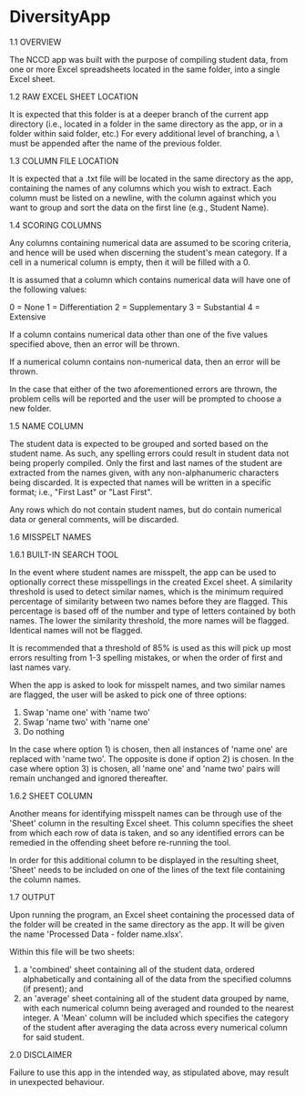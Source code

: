 # DiversityApp
1.1 OVERVIEW

The NCCD app was built with the purpose of compiling student data, from one or more Excel spreadsheets located in the same folder, into a
single Excel sheet.

1.2 RAW EXCEL SHEET LOCATION

It is expected that this folder is at a deeper branch of the current app directory (i.e., located in a folder in the same directory
as the app, or in a folder within said folder, etc.) For every additional level of branching, a \\ must be appended after the name of 
the previous folder.

1.3 COLUMN FILE LOCATION

It is expected that a .txt file will be located in the same directory as the app, containing the names of any columns which you wish to extract.
Each column must be listed on a newline, with the column against which you want to group and sort the data on the first line (e.g., Student Name).

1.4 SCORING COLUMNS

Any columns containing numerical data are assumed to be scoring criteria, and hence will be used when discerning the student's mean category.
If a cell in a numerical column is empty, then it will be filled with a 0.

It is assumed that a column which contains numerical data will have one of the following values:

0 = None
1 = Differentiation
2 = Supplementary
3 = Substantial
4 = Extensive

If a column contains numerical data other than one of the five values specified above, then an error will be thrown.

If a numerical column contains non-numerical data, then an error will be thrown.

In the case that either of the two aforementioned errors are thrown, the problem cells will be reported and the user will be prompted to choose
a new folder. 

1.5 NAME COLUMN

The student data is expected to be grouped and sorted based on the student name. As such, any spelling errors could result in student data not being
properly compiled. Only the first and last names of the student are extracted from the names given, with any non-alphanumeric characters being discarded.
It is expected that names will be written in a specific format; i.e., "First Last" or "Last First".

Any rows which do not contain student names, but do contain numerical data or general comments, will be discarded.

1.6 MISSPELT NAMES

1.6.1 BUILT-IN SEARCH TOOL

In the event where student names are misspelt, the app can be used to optionally correct these misspellings in the created Excel sheet.
A similarity threshold is used to detect similar names, which is the minimum required percentage of similarity between two names before they are flagged.
This percentage is based off of the number and type of letters contained by both names. The lower the similarity threshold, the more names will be flagged.
Identical names will not be flagged.

It is recommended that a threshold of 85% is used as this will pick up most errors resulting from 1-3 spelling mistakes, or when the order of
first and last names vary.

When the app is asked to look for misspelt names, and two similar names are flagged, the user will be asked to pick one of three options:

1) Swap 'name one' with 'name two'
2) Swap 'name two' with 'name one'
3) Do nothing

In the case where option 1) is chosen, then all instances of 'name one' are replaced with 'name two'. The opposite is done if option 2) is chosen.
In the case where option 3) is chosen, all 'name one' and 'name two' pairs will remain unchanged and ignored thereafter.

1.6.2 SHEET COLUMN

Another means for identifying misspelt names can be through use of the 'Sheet' column in the resulting Excel sheet.
This column specifies the sheet from which each row of data is taken, and so any identified errors can be remedied in the offending sheet before
re-running the tool.

In order for this additional column to be displayed in the resulting sheet, 'Sheet' needs to be included on one of the lines of the text file containing
the column names.

1.7 OUTPUT

Upon running the program, an Excel sheet containing the processed data of the folder will be created in the same directory as the app.
It will be given the name 'Processed Data - folder name.xlsx'.

Within this file will be two sheets:

1) a 'combined' sheet containing all of the student data, ordered alphabetically and containing all of the data from the specified columns (if present);
   and
2) an 'average' sheet containing all of the student data grouped by name, with each numerical column being averaged and rounded to the nearest integer.
   A 'Mean' column will be included which specifies the category of the student after averaging the data across every numerical column for said student.


2.0 DISCLAIMER

Failure to use this app in the intended way, as stipulated above, may result in unexpected behaviour.
